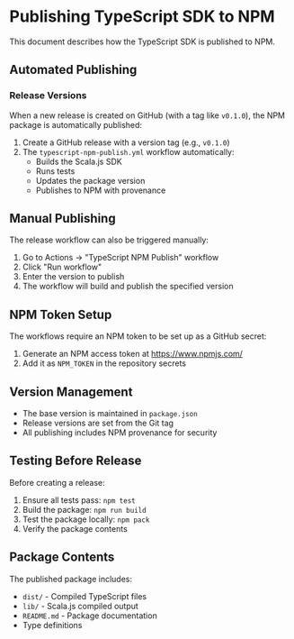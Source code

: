 # Publishing TypeScript SDK to NPM

This document describes how the TypeScript SDK is published to NPM.

## Automated Publishing

### Release Versions

When a new release is created on GitHub (with a tag like `v0.1.0`), the NPM package is automatically published:

1. Create a GitHub release with a version tag (e.g., `v0.1.0`)
2. The `typescript-npm-publish.yml` workflow automatically:
   - Builds the Scala.js SDK
   - Runs tests
   - Updates the package version
   - Publishes to NPM with provenance

## Manual Publishing

The release workflow can also be triggered manually:

1. Go to Actions → "TypeScript NPM Publish" workflow
2. Click "Run workflow"
3. Enter the version to publish
4. The workflow will build and publish the specified version

## NPM Token Setup

The workflows require an NPM token to be set up as a GitHub secret:

1. Generate an NPM access token at https://www.npmjs.com/
2. Add it as `NPM_TOKEN` in the repository secrets

## Version Management

- The base version is maintained in `package.json`
- Release versions are set from the Git tag
- All publishing includes NPM provenance for security

## Testing Before Release

Before creating a release:

1. Ensure all tests pass: `npm test`
2. Build the package: `npm run build`
3. Test the package locally: `npm pack`
4. Verify the package contents

## Package Contents

The published package includes:
- `dist/` - Compiled TypeScript files
- `lib/` - Scala.js compiled output
- `README.md` - Package documentation
- Type definitions